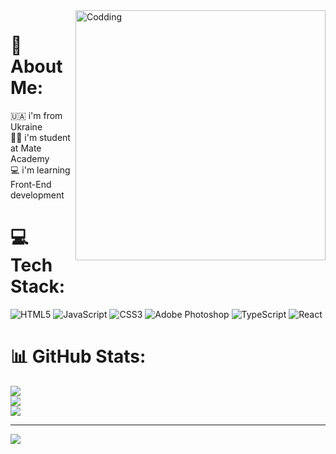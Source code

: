 <img align="right" alt="Codding" width="400" src="https://i.pinimg.com/originals/e4/26/70/e426702edf874b181aced1e2fa5c6cde.gif">

# 💫 About Me:
🇺🇦 i'm from Ukraine<br>👨‍🎓 i'm student at Mate Academy<br>💻 i'm learning Front-End development


# 💻 Tech Stack:
![HTML5](https://img.shields.io/badge/html5-%23E34F26.svg?style=for-the-badge&logo=html5&logoColor=white) ![JavaScript](https://img.shields.io/badge/javascript-%23323330.svg?style=for-the-badge&logo=javascript&logoColor=%23F7DF1E) ![CSS3](https://img.shields.io/badge/css3-%231572B6.svg?style=for-the-badge&logo=css3&logoColor=white) ![Adobe Photoshop](https://img.shields.io/badge/adobephotoshop-%2331A8FF.svg?style=for-the-badge&logo=adobephotoshop&logoColor=white)
![TypeScript](https://img.shields.io/badge/typescript-%23007ACC.svg?style=for-the-badge&logo=typescript&logoColor=white) ![React](https://img.shields.io/badge/react-%2320232a.svg?style=for-the-badge&logo=react&logoColor=%2361DAFB)

# 📊 GitHub Stats:
![](https://github-readme-stats.vercel.app/api?username=Yaroslav&theme=blue-green&hide_border=true&include_all_commits=false&count_private=false)<br/>
![](https://github-readme-streak-stats.herokuapp.com/?user=Yaroslav&theme=blue-green&hide_border=true)<br/>
![](https://github-readme-stats.vercel.app/api/top-langs/?username=Yaroslav&theme=blue-green&hide_border=true&include_all_commits=false&count_private=false&layout=compact)

---
[![](https://visitcount.itsvg.in/api?id=yar0polk&icon=2&color=3)](https://visitcount.itsvg.in)

<!-- Proudly created with GPRM ( https://gprm.itsvg.in ) -->
